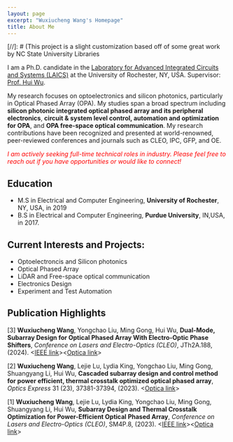 ```yaml
---
layout: page
excerpt: "Wuxiucheng Wang's Homepage"
title: About Me
---
```


[//]: # (This project is a slight customization based off of some great work by NC State University Libraries

I am a Ph.D. candidate in the [Laboratory for Advanced Integrated Circuits and Systems (LAICS)](https://www.hajim.rochester.edu/ece/sites/laics/research-projects/) at the University of Rochester, NY, USA. Supervisor: [Prof. Hui Wu](https://www.hajim.rochester.edu/ece/people/faculty/wu_hui/index.html).

My research focuses on optoelectronics and silicon photonics, particularly in Optical Phased Array (OPA). My studies span a broad spectrum including **silicon photonic integrated optical phased array and its peripheral electronics**, **circuit & system level control, automation and optimization for OPA**, and **OPA free-space optical communication**. My research contributions have been recognized and presented at world-renowned, peer-reviewed conferences and journals such as CLEO, IPC, GFP, and OE.

*<span style="color:red">I am actively seeking full-time technical roles in industry. Please feel free to reach out if you have opportunities or would like to connect!</span>*

## Education

* M.S in Electrical and Computer Engineering, **University of Rochester**, NY, USA, in 2019
* B.S in Electrical and Computer Engineering, **Purdue University**, IN,USA, in 2017.

## Current Interests and Projects:

* Optoelectroncis and Silicon photonics
* Optical Phased Array
* LiDAR and Free-space optical communication
* Electronics Design
* Experiment and Test Automation

## Publication Highlights

<p>[3] <strong> Wuxiucheng Wang</strong>, Yongchao Liu, Ming Gong, Hui Wu, <strong>Dual-Mode, Subarray Design for Optical Phased Array With Electro-Optic Phase Shifters</strong>, <em>Conference on Lasers and Electro-Optics (CLEO)</em>, JTh2A.188, (2024). &lt;<a href="https://ieeexplore.ieee.org/abstract/document/10727269">IEEE link</a>&gt;&lt;<a href="https://opg.optica.org/abstract.cfm?uri=CLEO_AT-2024-JTh2A.188">Optica link</a>&gt;</p>

<p>[2] <strong> Wuxiucheng Wang</strong>, Lejie Lu, Lydia King, Yongchao Liu, Ming Gong, Shuangyang Li, Hui Wu, <strong>Cascaded subarray design and control method for power efficient, thermal crosstalk optimized optical phased array</strong>, <em>Optics Express</em> 31 (23), 37381-37394, (2023). &lt;<a href="https://opg.optica.org/oe/fulltext.cfm?uri=oe-31-23-37381&id=541030">Optica link</a>&gt;</p>

<p>[1] <strong> Wuxiucheng Wang</strong>, Lejie Lu, Lydia King, Yongchao Liu, Ming Gong, Shuangyang Li, Hui Wu, <strong>Subarray Design and Thermal Crosstalk Optimization for Power-Efficient Optical Phased Array</strong>, <em>Conference on Lasers and Electro-Optics (CLEO)</em>, SM4P.8, (2023). &lt;<a href="https://ieeexplore.ieee.org/abstract/document/10258690">IEEE link</a>&gt;&lt;<a href="https://opg.optica.org/abstract.cfm?uri=CLEO_SI-2023-SM4P.8">Optica link</a>&gt;</p>



